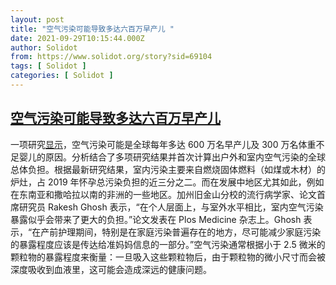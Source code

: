 ```yaml
---
layout: post
title: "空气污染可能导致多达六百万早产儿 "
date: 2021-09-29T10:15:44.000Z
author: Solidot
from: https://www.solidot.org/story?sid=69104
tags: [ Solidot ]
categories: [ Solidot ]
---
```

<!--1632910544000-->
[空气污染可能导致多达六百万早产儿](https://www.solidot.org/story?sid=69104)
------

<div>
一项研究<a href="https://www.theguardian.com/environment/2021/sep/28/air-pollution-likely-cause-of-up-to-6m-premature-births-study-finds">显示</a>，空气污染可能是全球每年多达 600 万名早产儿及 300 万名体重不足婴儿的原因。分析结合了多项研究结果并首次计算出户外和室内空气污染的全球总体负担。根据最新研究结果，室内污染主要来自燃烧固体燃料（如煤或木材）的炉灶，占 2019 年怀孕总污染负担的近三分之二。而在发展中地区尤其如此，例如在东南亚和撒哈拉以南的非洲的一些地区。加州旧金山分校的流行病学家、论文首席研究员 Rakesh Ghosh 表示，“在个人层面上，与室外水平相比，室内空气污染暴露似乎会带来了更大的负担。”论文发表在 Plos Medicine 杂志上。Ghosh 表示，“在产前护理期间，特别是在家庭污染普遍存在的地方，尽可能减少家庭污染的暴露程度应该是传达给准妈妈信息的一部分。”空气污染通常根据小于 2.5 微米的颗粒物的暴露程度来衡量：一旦吸入这些颗粒物后，由于颗粒物的微小尺寸而会被深度吸收到血液里，这可能会造成深远的健康问题。
</div>
